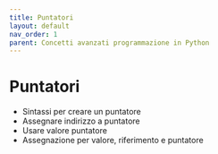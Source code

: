 ```yaml
---
title: Puntatori
layout: default
nav_order: 1
parent: Concetti avanzati programmazione in Python
---
```

# Puntatori

- Sintassi per creare un puntatore  
- Assegnare indirizzo a puntatore  
- Usare valore puntatore  
- Assegnazione per valore, riferimento e puntatore